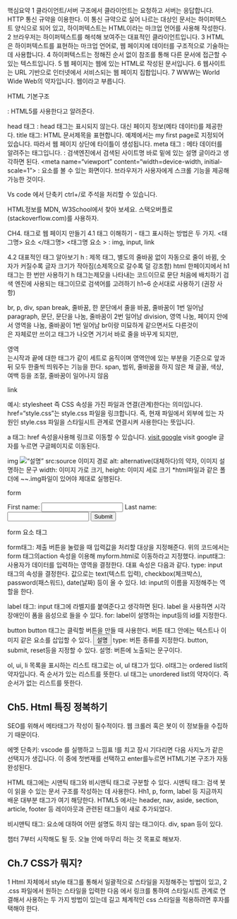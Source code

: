 핵심요약
1 클라이언트/서버 구조에서 클라이언트는 요청하고 서버는 응답합니다. HTTP 통신 규약을 이용한다. 이 통신 규약으로 실어 나르는 대상인 문서는 하이퍼텍스트 양식으로 되어 있고, 하이퍼텍스트는 HTML이라는 마크업 언어를 사용해 작성한다. 
2 브라우저는 하이퍼텍스트를 해석해 보여주는 대표적인 클라이언트입니다.
3 HTML은 하이퍼텍스트를 표현하는 마크업 언어로, 웹 페이지에 데이터를 구조적으로 기술하는 데 사용합니다. 
4 하이퍼텍스트는 정해진 순서 없이 참조를 통해 다른 문서에 접근할 수 있는 텍스트입니다. 
5 웹 페이지는 웹에 있는 HTML로 작성된 문서입니다. 
6 웹사이트는 URL 기반으로 인터넷에서 서비스되는 웹 페이지 집합입니다.
7 WWW는 World Wide Web의 약자입니다. 웹이라고 부릅니다. 

HTML 기본구조
<!DOCTYPE html>  : HTML5를 사용한다고 알려준다.
head 태그 : head 태그는 표시되지 않는다. 대신 페이지 정보(메타 데이터)를 제공한다.
title 태그: HTML 문서제목을 표현합니다. 예제에서는  my first page로 지정되어 있습니다. 따라서 웹 페이지 상단에 타이틀이 생성됩니다.
meta 태그 : 메타 데이터를 알려주는 태그입니다. 
<meta name=“description” content=“”> : 검색엔진에서 검색된 사이트명 바로 밑에 있는 설명 글이라고 생각하면 된다. 
<meta name=“viewport” content=“width=device-width, initial-scale=1”> : 요소를 볼 수 있는 화면이다. 브라우저가 사용자에게 스크롤 기능을 제공해 가능한 것이다.  

Vs code 에서 단축키 ctrl+/로 주석을 처리할 수 있습니다. 

HTML정보를 MDN, W3School에서 찾아 보세요. 스택오버플로(stackoverflow.com)를 사용하자. 

CH4. 태그로 웹 페이지 만들기
4.1 태그 이해하기 - 태그 표시하는 방법은 두 가지.
<태그명> 요소 </태그명> 
<태그명 요소 > : img, input, link

4.2 대표적인 태그 알아보기
h : 제목 태그, 별도의 줄바꿈 없이 자동으로 줄이 바뀜, 숫자가 커질수록 글자 크기가 작아짐(소제목으로 갈수록 덜 강조함)
html 한페이지에서 h1태그는 한 번만 사용하기
h 태그는제모을 나타내는 코드이므로 문단 처음에 배치하기
검색 엔진에 사용되는 태그이므로 검색어를 고려하기
h1~6 순서대로 사용하기 (권장 사항)

br, p, div, span
break, 줄바꿈, 한 문단에서 줄을 바꿈, 줄바꿈이 1번 일어남
paragraph, 문단, 문단을 나눔, 줄바꿈이 2번 일어남
division, 영역 나눔, 페이지 안에서 영역을 나눔, 줄바꿈이 1번 일어남
br이랑 미묘하게 같으면서도 다른것이 <br />은 자체로만 쓰이고 태그가 나오면 거기서 바로 줄을 바꾸게 되지만, <div> 영역 </div> 는시작과 끝에 대한 태그가 같이 세트로 움직이며 영역안에 있는 부분을 기준으로 앞과 뒤 모두 한줄씩 띄워주는 기능을 한다. 
span, 범위, 줄바꿈을 하지 않은 채 글꼴, 색상, 여백 등을 조절, 줄바꿈이 일어나지 않음

link
<link rel = “속성“ href = “파일 경로”>
예시: <link rel=“stylesheet” href=“style.css”>
stylesheet 즉 CSS 속성을 가진 파일과 연결(관계)한다는 의미입니다.
href=“style.css”는 style.css 파일을 링크합니다. 즉, 현재 파일에서 외부에 있는 자원인 style.css 파일을 스타일시트 관계로 연결시켜 사용한다는 뜻입니다. 

a 태그: href 속성을사용해 링크로 이동할 수 있습니다. 
<a href=“https://google.com”>visit google</a>
visit google 글자를 누르면 구글페이지로 이동된다. 

img
<img src=“경로“ alt=“설명” width=“폭“ height=”높이“>
src:source  이미지 경로
alt: alternative(대체하다)의 약자, 이미지 설명하는 문구
width: 이미지 가로 크기, height: 이미지 세로 크기
*html파일과 같은 폴더에 ~~.img파일이 있어야 제대로 실행된다.
 
form
<form action="myform.html">
    <label for="fname">First name:</label> 
    <input type="text" id="fname">
    <label for="lname">Last name:</label>
    <input type="text" id="lname">
    <input type="submit">
  </form>

<form> form 요소 태그 </form>

form태그: 제출 버튼을 눌렀을 때 입력값을 처리할 대상을 지정해준다. 위의 코드에서는 form 태그의action 속성을 이용해 myform.html로 이동하라고 지정했다. 
input태그: 사용자가 데이터를 입력하는 영역을 결정한다. 대표 속성은 다음과 같다.
type: input 태그의 속성을 결정한다.  값으로는 text(텍스트 입력), checkbox(체크박스), password(패스워드), date(날짜) 등이 올 수 있다. 
Id: input의 이름을 지정해주는 역할을 한다. 

label 태그: input 태그에 라벨지를 붙여준다고 생각하면 된다. label 을 사용하면 시각장애인이 폼을 음성으로 들을 수 있다. 
for: label이 설명하는 input등의 id를 지정한다. 

button 
button 태그는 클릭할 버튼을 만들 때 사용한다. 버튼 태그 안에는 텍스트나 이미지 같은 요소를 삽입할 수 있다. 
<button type=“속성값“>설명</button>
type: 버튼 종류를 지정한다. button, submit, reset등을 지정할 수 있다. 
설명: 버튼에 노출되는 문구이다.

ol, ui, li
목록을 표시하는 리스트 태그로는 ol, ul 태그가 있다. ol태그는 ordered list의약자입니다. 즉 순서가 있는 리스트를 뜻한다. ul 태그는 unordered list의 약자이다. 즉 순서가 없는 리스트를 뜻한다. 

## Ch5. Html 특징 정복하기
SEO를 위해서 메타태그가 작성이 필수적이다. 웹 크롤러 혹은 봇이 이 정보들을 수집하기 때문이다.

에멧 단축키: vscode 를 실행하고 느낌표 !를 치고 잠시 기다리면 다음 사지노가 같은 선택지가 생깁니다. 이 중에 첫번재를 선택하고 enter를누르면 HTML기본 구조가 자동 완성된다. 

HTML 태그에는 시맨틱 태그와 비시맨틱 태그로 구분할 수 있다. 
시맨틱 태그: 검색 봇이 읽을 수 있는 문서 구조를 작성하는 데 사용한다. 
Hh1, p, form, label 등 지금까지  배운 대부분 태그가 여기 해당한다. HTML5 에서는 header, nav, aside, section, article, footer 등 레이아웃과 관련된 태그들이 새로 추가되었다. 

비시맨틱 태그: 요소에 대하여 어떤 설명도 하지 않는 태그이다. div, span 등이 있다. 

챕터 7부터 시작해도 될 듯. 오늘 안에 마무리 하는 것 목표로 해보자.
## Ch.7 CSS가 뭐지?
1 Html 자체에서 style 태그를 통해서 일괄적으로 스타일을 지정해주는 방법이 있고, 
2 .css 파일에서 원하는 스타일을 입력한 다음 <head> </head>에서 
링크를 통하여 스타일시트 관계로 연결해서 사용하는 두 가지 방법이 있는데 길고 체계적인 css 스타일을 적용하려면 후자를 택해야 한다. 
